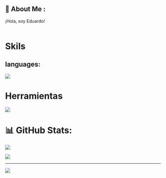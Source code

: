 ## 🌱 About Me :
¡Hola, soy Eduardo!<br><br>

# Skils
## languages:
<div>
  <img src="https://skillicons.dev/icons?i=bash,java,py,rust,c&perline=6" />
</div>


# Herramientas
<div>
  <img src="https://skillicons.dev/icons?i=mysql,postgres,git&perline=5" />
</div>

# 📊 GitHub Stats:
![](https://github-readme-stats.vercel.app/api?username=Eduardo0427&theme=blueberry&hide_border=false&include_all_commits=false&count_private=false)<br/>

![](https://github-readme-stats.vercel.app/api/top-langs/?username=Eduardo0427&theme=blueberry&hide_border=false&include_all_commits=false&count_private=false&layout=compact)

---
[![](https://visitcount.itsvg.in/api?id=Eduardo0427&icon=0&color=0)](https://visitcount.itsvg.in)

